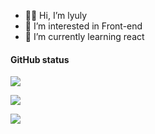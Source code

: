 - 👏🏻 Hi, I’m lyuly
- 👀 I’m interested in Front-end
- 🌱 I’m currently learning react

#### GitHub status

![](https://github-readme-stats-zzy-eight.vercel.app/api/top-langs/?username=lyuly&layout=compact)

![](https://github-readme-stats.vercel.app/api?username=lyuly&show_icons=true&theme=solarized-light)

![](https://github-readme-activity-graph.cyclic.app/graph?username=lyuly&theme=tokyo-night&radius=10)

